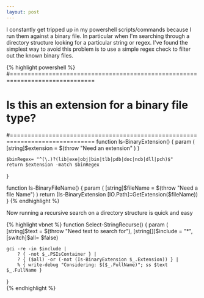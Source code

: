 ```yaml
---
layout: post
---
```

I constantly get tripped up in my powershell scripts/commands because I run them against a binary file. In particular when I'm searching through a directory structure looking for a particular string or regex. I've found the simplest way to avoid this problem is to use a simple regex check to filter out the known binary files.

{% highlight powershell %}
#==============================================================================
# Is this an extension for a binary file type? 
#==============================================================================
function Is-BinaryExtension() {
    param ( [string]$extension = $(throw "Need an extension" ) ) 

    $binRegex= "^(\.)?(lib|exe|obj|bin|tlb|pdb|doc|ncb|dll|pch)$"
    return $extension -match $binRegex
}

function Is-BinaryFileName() { 
    param ( [string]$fileName = $(throw "Need a file Name") )
    return (Is-BinaryExtension [IO.Path]::GetExtension($fileName))
}
{% endhighlight %}

Now running a recursive search on a directory structure is quick and easy

{% highlight vbnet %}
function Select-StringRecurse() {
    param ( [string]$text = $(throw "Need text to search for"),
            [string[]]$include = "*",
            [switch]$all= $false)

    gci -re -in $include | 
        ? { -not $_.PSIsContainer } | 
        ? { ($all) -or (-not (Is-BinaryExtension $_.Extension)) } |
        % { write-debug "Considering: $($_.FullName)"; ss $text $_.FullName }
}   
{% endhighlight %}


